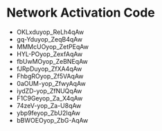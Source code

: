 # Network Activation Code
* OKLxduyop_ReLh4qAw
* gq-Yduyop_ZeqB4qAw
* MMMcUOyop_ZetPEqAw
* HYL-POyop_ZexfAqAw
* fbUwMOyop_ZeBNEqAw
* fJRpDuyop_ZfXA4qAw
* FhbgROyop_Zf5VAqAw
* 0aOUM-yop_ZfwyAqAw
* iydZD-yop_ZfNUQqAw
* F1C9Geyop_Za_X4qAw
* 74zeV-yop_Za-U8qAw
* ybp9feyop_ZbU2IqAw
* bBWOEOyop_ZbG-AqAw